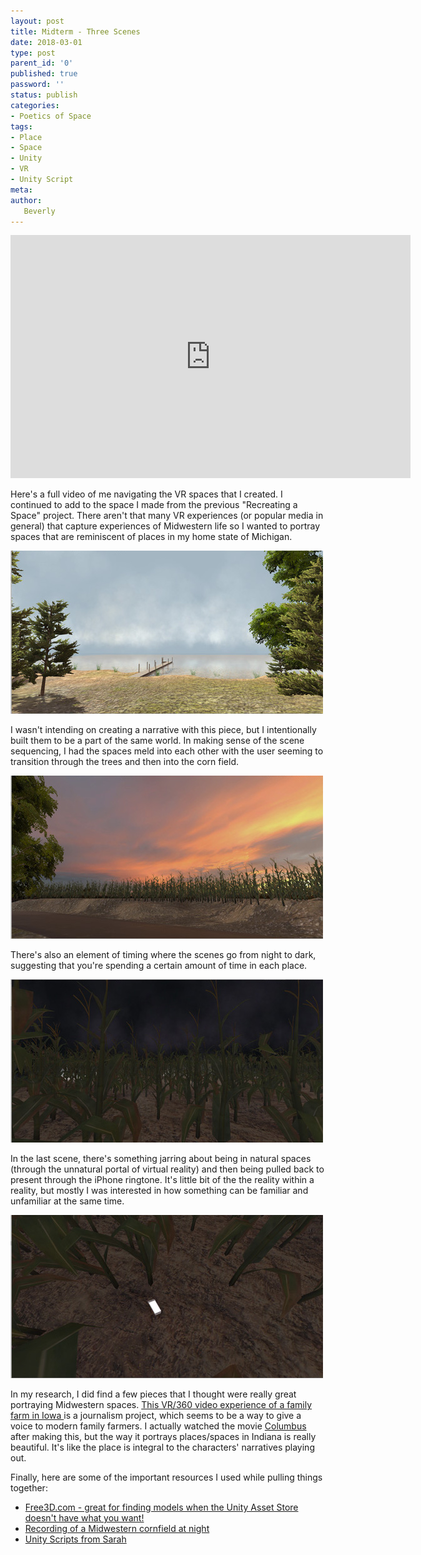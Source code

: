 ```yaml
---
layout: post
title: Midterm - Three Scenes
date: 2018-03-01
type: post
parent_id: '0'
published: true
password: ''
status: publish
categories:
- Poetics of Space
tags:
- Place
- Space
- Unity
- VR
- Unity Script
meta:
author:
   Beverly
---
```

<div class="responsive-container"><iframe src="https://player.vimeo.com/video/258152957" width="640" height="389" frameborder="0" webkitallowfullscreen mozallowfullscreen allowfullscreen></iframe></div>

Here's a full video of me navigating the VR spaces that I created. I continued to add to the space I made from the previous "Recreating a Space" project. There aren't that many VR experiences (or popular media in general) that capture experiences of Midwestern life so I wanted to portray spaces that are reminiscent of places in my home state of Michigan.

![lake scene](../assets/tpos/scene-1.jpg)

I wasn't intending on creating a narrative with this piece, but I intentionally built them to be a part of the same world. In making sense of the scene sequencing, I had the spaces meld into each other with the user seeming to transition through the trees and then into the corn field.

![road scene](../assets/tpos/scene-2.jpg)

There's also an element of timing where the scenes go from night to dark, suggesting that you're spending a certain amount of time in each place.

![corn field 1](../assets/tpos/scene-3a.jpg)

In the last scene, there's something jarring about being in natural spaces (through the unnatural portal of virtual reality) and then being pulled back to present through the iPhone ringtone. It's little bit of the the reality within a reality, but mostly I was interested in how something can be familiar and unfamiliar at the same time.

![corn field 2](../assets/tpos/scene-3b.jpg)

<!--more-->

In my research, I did find a few pieces that I thought were really great portraying Midwestern spaces. [This VR/360 video experience of a family farm in Iowa ](https://www.desmoinesregister.com/story/money/agriculture/2014/09/17/harvest-of-change-virtual-farm-virtual-reality/15785377/) is a journalism project, which seems to be a way to give a voice to modern family farmers. I actually watched the movie [Columbus](https://en.wikipedia.org/wiki/Columbus_(2017_film)) after making this, but the way it portrays places/spaces in Indiana is really beautiful. It's like the place is integral to the characters' narratives playing out.

Finally, here are some of the important resources I used while pulling things together:
* [Free3D.com - great for finding models when the Unity Asset Store doesn't have what you want!](https://free3d.com)
* [Recording of a Midwestern cornfield at night]( https://freesound.org/people/kvgarlic/sounds/244508/)
* [Unity Scripts from Sarah](https://docs.google.com/document/d/1XR7Xl0d_jen3r0zTQe3AkXURpuW6-fJmSO-sejT3OUM/)
